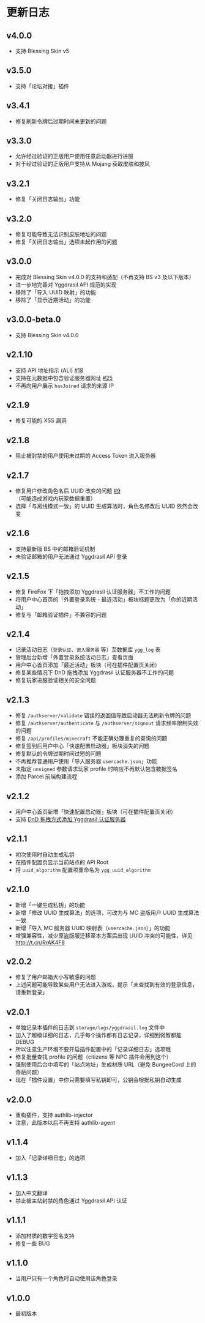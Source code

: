 # 更新日志

## v4.0.0

- 支持 Blessing Skin v5

## v3.5.0

- 支持「论坛对接」插件

## v3.4.1

- 修复刷新令牌后过期时间未更新的问题

## v3.3.0

- 允许经过验证的正版用户使用任意启动器进行进服
- 对于经过验证的正版用户支持从 Mojang 获取皮肤和披风

## v3.2.1

- 修复「关闭日志输出」功能

## v3.2.0

- 修复可能导致无法识别皮肤地址的问题
- 修复「关闭日志输出」选项未起作用的问题

## v3.0.0

- 完成对 Blessing Skin v4.0.0 的支持和适配（不再支持 BS v3 及以下版本）
- 进一步地完善对 Yggdrasil API 规范的实现
- 移除了「导入 UUID 映射」的功能
- 移除了「显示近期活动」的功能

## v3.0.0-beta.0
- 支持 Blessing Skin v4.0.0

## v2.1.10
- 支持 API 地址指示 (ALI) [#18](https://github.com/yushijinhun/authlib-injector/issues/18)
- 支持在元数据中包含验证服务器网址 [#25](https://github.com/yushijinhun/authlib-injector/issues/25)
- 不再向用户展示 `hasJoined` 请求的来源 IP

## v2.1.9
- 修复可能的 XSS 漏洞

## v2.1.8
- 阻止被封禁的用户使用未过期的 Access Token 进入服务器

## v2.1.7
- 修复用户修改角色名后 UUID 改变的问题 [#9](https://github.com/bs-community/blessing-skin-plugins/issues/9)（可能造成游戏内玩家数据重置）
- 选择「与离线模式一致」的 UUID 生成算法时，角色名修改后 UUID 依然会改变

## v2.1.6
- 支持最新版 BS 中的邮箱验证机制
- 未验证邮箱的用户无法通过 Yggdrasil API 登录

## v2.1.5
- 修复 FireFox 下「拖拽添加 Yggdrasil 认证服务器」不工作的问题
- 将用户中心首页的「外置登录系统 - 最近活动」板块标题更改为「你的近期活动」
- 修复与「邮箱验证插件」不兼容的问题

## v2.1.4
- 记录活动日志（`登录认证`、`进入服务器` 等）至数据库 `ygg_log` 表
- 管理后台新增「外置登录系统活动日志」查看页面
- 用户中心首页添加「最近活动」板块（可在插件配置页关闭）
- 修复某些情况下 DnD 拖拽添加 Yggdrasil 认证服务器不工作的问题
- 修复玩家进服验证相关的安全问题

## v2.1.3
- 修复 `/authserver/validate` 错误的返回值导致启动器无法刷新令牌的问题
- 修复 `/authserver/authenticate` 与 `/authserver/signout` 请求频率限制失效的问题
- 修复 `/api/profiles/minecraft` 不能正确处理重复的查询的问题
- 修复签到后用户中心「快速配置启动器」板块消失的问题
- 修复默认的令牌过期时间过短的问题
- 不再推荐普通用户使用「导入服务器 `usercache.json`」功能
- 未指定 `unsigned` 参数请求玩家 profile 时响应不再默认包含数据签名
- 添加 Parcel 前端构建流程

## v2.1.2
- 用户中心首页新增「快速配置启动器」板块（可在插件配置页关闭）
- 支持 [DnD 拖拽方式添加 Yggdrasil 认证服务器](http://t.cn/RdKTDAz)

## v2.1.1
- 初次使用时自动生成私钥
- 在插件配置页显示当前站点的 API Root
- 将 `uuid_algorithm` 配置项重命名为 `ygg_uuid_algorithm`

## v2.1.0
- 新增「一键生成私钥」的功能
- 新增「修改 UUID 生成算法」的选项，可改为与 MC 盗版用户 UUID 生成算法一致
- 新增「导入 MC 服务器 UUID 映射表（`usercache.json`）」的功能
- 增强兼容性，减少原盗版服迁移至本方案后出现 UUID 冲突的可能性，详见 http://t.cn/RrAK4F8

## v2.0.2
- 修复了用户邮箱大小写敏感的问题
- 上述问题可能导致某些用户无法进入游戏，提示「未查找到有效的登录信息，请重新登录」

## v2.0.1
- 单独记录本插件的日志到 `storage/logs/yggdrasil.log` 文件中
- 加入了超级详细的日志，几乎每个操作都有日志记录，详细到弱智都能 DEBUG
- 所以注意生产环境不要开启插件配置中的「记录详细日志」选项哦
- 修复批量查找 profile 的问题（citizens 等 NPC 插件会用到这个）
- 强制使用后台中填写的「站点地址」生成材质 URL（避免 BungeeCord 上的奇葩问题）
- 现在「插件设置」中你只需要填写私钥即可，公钥会根据私钥自动生成

## v2.0.0
- 重构插件，支持 authlib-injector
- 注意，此版本以后不再支持 authlib-agent

## v1.1.4
- 加入「记录详细日志」的选项

## v1.1.3
- 加入中文翻译
- 禁止被主站封禁的角色通过 Yggdrasil API 认证

## v1.1.1
- 添加材质的数字签名支持
- 修复一些 BUG

## v1.1.0
- 当用户只有一个角色时自动使用该角色登录

## v1.0.0
- 最初版本
